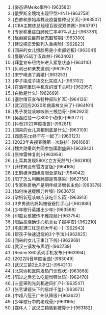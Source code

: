 
1. [姿态评Meiko事件]-[963580]
1. [俄罗斯全境均出现甲型H1N1]-[963758]
1. [白肺和原始毒株及疫苗接种没关系]-[963507]
1. [CBA主教练总经理互殴双双停赛]-[963797]
1. [专家称重症白肺死亡率40%以上]-[963381]
1. [赵丽颖说目前状态超预期]-[963300]
1. [建议把恋爱脑列入重疾险]-[962823]
1. [回来的女儿猴脸男是小卖部老板]-[963041]
1. [曼联VS诺丁汉森林]-[963402]
1. [拜登宣布纽约州进入紧急状态]-[963110]
1. [贝利已和亲友道别]-[962972]
1. [宋宁峰选了离婚]-[963253]
1. [李子柒成子柒文化实控人]-[963102]
1. [在酒吧里玩手机真的很下头吗]-[962957]
1. [白肺是什么]-[962669]
1. [塞尔维亚宣布特种部队扩军]-[964126]
1. [武汉回应2020年病毒株又来了]-[964101]
1. [男子发烧咳嗽咳断三根肋骨]-[962923]
1. [吴磊红毯一秒800个动作]-[963777]
1. [抖音2022年度报告]-[962811]
1. [回来的女儿真相到底是什么]-[963109]
1. [西蓝花cp终于在一起了]-[963123]
1. [2023年央视春晚第一次联排]-[961668]
1. [魏大勋秦岚共同参加国剧盛典]-[963842]
1. [原神雷神复刻]-[963958]
1. [土耳其发现580亿立方天然气]-[962810]
1. [菲律宾没有雪方言版]-[964165]
1. [王鹤棣浮图缘眉眼全是戏]-[964042]
1. [阳了怎么判断肺部是否感染]-[962756]
1. [专家称房地产是明年经济增长主角]-[963378]
1. [如何快速缓解刀片嗓]-[963675]
1. [孕妇新冠咳嗽应该吃什么药]-[963913]
1. [3岁男孩吼妈妈被爸爸打手心]-[962880]
1. [少年歌行英雄出少年]-[963568]
1. [印度女孩被传不雅视频]-[963754]
1. [阳后高烧确诊心肌炎女子报平安]-[962210]
1. [电影满江红定档大年初一]-[962943]
1. [帮孩子快速退烧的3个手法]-[962825]
1. [回来的女儿王重江下线]-[962969]
1. [武汉三镇发布声明]-[962739]
1. [Redmi K60系列手机发布]-[963994]
1. [2022抖音年度金曲]-[963049]
1. [武汉三镇2比0浙江]-[964210]
1. [北京协和医院发热门诊现状]-[963868]
1. [阳过之后怎么吃能增强体质]-[962478]
1. [三星采购光刻机逆风扩产]-[963547]
1. [张艺谋镜头下的易烊千玺]-[963073]
1. [中超八冠王广州队降级]-[963622]
1. [少年歌行中的老戏骨]-[963165]
1. [媒体人：武汉三镇感到被算计]-[963182]